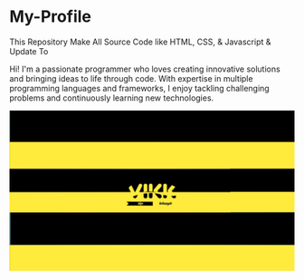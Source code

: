 # My-Profile
This Repository Make All Source Code like HTML, CSS, & Javascript &amp; Update To

Hi! I'm a passionate programmer who loves creating innovative solutions and bringing ideas to life through code. With expertise in multiple programming languages and frameworks, I enjoy tackling challenging problems and continuously learning new technologies.

![Preview](Thumbnail.jpg)
